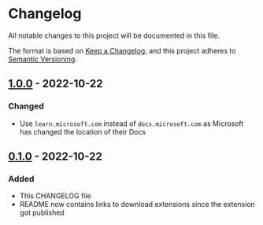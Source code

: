 # Changelog
All notable changes to this project will be documented in this file.

The format is based on [Keep a Changelog](https://keepachangelog.com/en/1.0.0/),
and this project adheres to [Semantic Versioning](https://semver.org/spec/v2.0.0.html).

## [1.0.0] - 2022-10-22
### Changed
- Use `learn.microsoft.com` instead of `docs.microsoft.com` as Microsoft has changed the location of their Docs

## [0.1.0] - 2022-10-22
### Added
- This CHANGELOG file
- README now contains links to download extensions since the extension got published

[1.0.0]: https://github.com/dkreeft/force-english-ms-docs/compare/v0.1.0...v1.0.0
[0.1.0]: https://github.com/dkreeft/force-english-ms-docs/releases/tag/v0.1.0

